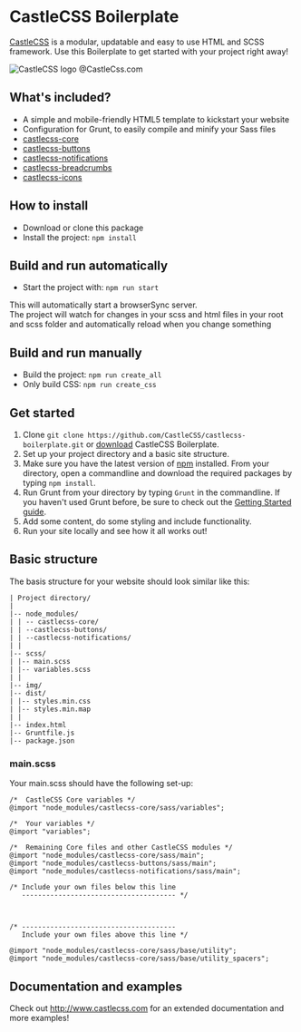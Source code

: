 # CastleCSS Boilerplate
[CastleCSS](https://github.com/CastleCSS/) is a modular, updatable and easy to use HTML and SCSS framework.
Use this Boilerplate to get started with your project right away!

![CastleCSS logo @CastleCss.com](https://www.doordarius.nl/castlecss-logo-250.png)

## What's included?
- A simple and mobile-friendly HTML5 template to kickstart your website
- Configuration for Grunt, to easily compile and minify your Sass files
- [castlecss-core](https://github.com/CastleCSS/castlecss-core)
- [castlecss-buttons](https://github.com/CastleCSS/castlecss-buttons)
- [castlecss-notifications](https://github.com/CastleCSS/castlecss-notifications)
- [castlecss-breadcrumbs](https://github.com/CastleCSS/castlecss-breadcrumbs)
- [castlecss-icons](https://github.com/CastleCSS/castlecss-icons)

## How to install
- Download or clone this package
- Install the project: ```npm install```

## Build and run automatically
- Start the project with: ```npm run start```

This will automatically start a browserSync server.<br />
The project will watch for changes in your scss and html files in your root and scss folder and automatically reload when you change something

## Build and run manually
- Build the project: ```npm run create_all```
- Only build CSS: ```npm run create_css```

## Get started
1. Clone ```git clone https://github.com/CastleCSS/castlecss-boilerplate.git``` or [download](https://github.com/CastleCSS/castlecss-boilerplate/archive/master.zip) CastleCSS Boilerplate.
2. Set up your project directory and a basic site structure.
3. Make sure you have the latest version of [npm](https://www.npmjs.com/) installed. From your directory, open a commandline and download the required packages by typing  ```npm install```.
4. Run Grunt from your directory by typing ```Grunt``` in the commandline. If you haven't used Grunt before, be sure to check out the [Getting Started guide](http://gruntjs.com/getting-started).
5. Add some content, do some styling and include functionality.
6. Run your site locally and see how it all works out!

## Basic structure
The basis structure for your website should look similar like this:

```
| Project directory/
|
|-- node_modules/
| | -- castlecss-core/
| | --castlecss-buttons/
| | --castlecss-notifications/
| |
|-- scss/
| |-- main.scss
| |-- variables.scss
| |
|-- img/
|-- dist/
| |-- styles.min.css
| |-- styles.min.map
| |
|-- index.html
|-- Gruntfile.js
|-- package.json
```

### main.scss
Your main.scss should have the following set-up:

```
/* 	CastleCSS Core variables */
@import "node_modules/castlecss-core/sass/variables";

/* 	Your variables */
@import "variables";

/* 	Remaining Core files and other CastleCSS modules */
@import "node_modules/castlecss-core/sass/main";
@import "node_modules/castlecss-buttons/sass/main";
@import "node_modules/castlecss-notifications/sass/main";

/* Include your own files below this line
   -------------------------------------- */



/* --------------------------------------
   Include your own files above this line */

@import "node_modules/castlecss-core/sass/base/utility";
@import "node_modules/castlecss-core/sass/base/utility_spacers";
```

## Documentation and examples
Check out http://www.castlecss.com for an extended documentation and more examples!

